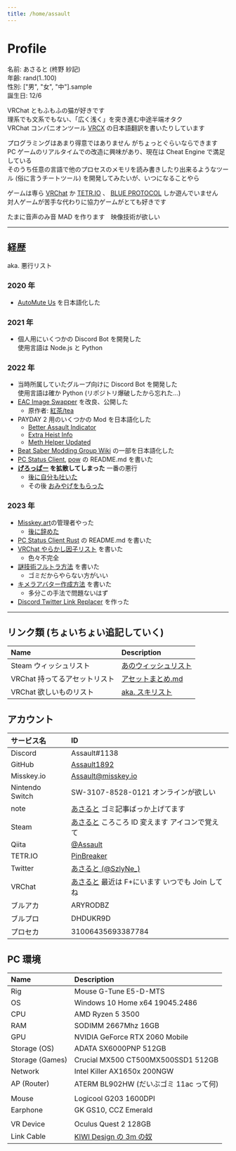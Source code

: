 ```yaml
---
title: /home/assault
---
```


# Profile

名前: あさると (柊野 紗記)  
年齢: rand(1..100)  
性別: ["男", "女", "中"].sample  
誕生日: 12/6

VRChat ともふもふの猫が好きです  
理系でも文系でもない、「広く浅く」を突き進む中途半端オタク  
VRChat コンパニオンツール [VRCX](https://github.com/vrcx-team/VRCX) の日本語翻訳を書いたりしています

プログラミングはあまり得意ではありません がちょっとぐらいならできます  
PC ゲームのリアルタイムでの改造に興味があり、現在は Cheat Engine で満足している  
そのうち任意の言語で他のプロセスのメモリを読み書きしたり出来るようなツール (俗に言うチートツール) を開発してみたいが、いつになることやら

ゲームは専ら [VRChat](https://store.steampowered.com/app/438100) か [TETR.IO](https://tetr.io) 、 [BLUE PROTOCOL](https://blue-protocol.com/) しか遊んでいません  
対人ゲームが苦手な代わりに協力ゲームがとても好きです

たまに音声のみ音 MAD を作ります　映像技術が欲しい

---

## 経歴

aka. 悪行リスト

### 2020 年

- [AutoMute Us](https://github.com/automuteus/automuteus) を日本語化した

### 2021 年

- 個人用にいくつかの Discord Bot を開発した  
  使用言語は Node.js と Python

### 2022 年

- 当時所属していたグループ向けに Discord Bot を開発した  
  使用言語は確か Python (リポジトリ爆破したから忘れた...)
- [EAC Image Swapper](https://github.com/Assault1892/EAC-Image-Swapper-bat) を改良、公開した
  - 原作者: [紅茶/tea](https://twitter.com/R_gray0125)
- PAYDAY 2 用のいくつかの Mod を日本語化した
  - [Better Assault Indicator](https://modworkshop.net/mod/22712)
  - [Extra Heist Info](https://modworkshop.net/mod/31915)
  - [Meth Helper Updated](https://modworkshop.net/mod/25950)
- [Beat Saber Modding Group Wiki](https://bsmg.wiki) の一部を日本語化した
- [PC Status Client](https://github.com/Zel9278/pc-status-client), [pow](https://github.com/kazukazu123123/pow) の README.md を書いた
- **[げろっぱー](https://twitter.com/pepepper_cpp/status/1587477118140968960) を拡散してしまった** 一番の悪行
  - [後に自分も吐いた](https://twitter.com/SzlyNe_/status/1613301443175546880)
  - その後 [おみやげをもらった](https://twitter.com/pepepper_cpp/status/1621775350178152451)

### 2023 年

- [Misskey.art](https://misskey.art)の管理者やった
  - [後に辞めた](https://misskey.art/notes/9gxcrx9kgp)
- [PC Status Client Rust](https://github.com/kazukazu123123/pcsc-rs) の README.md を書いた
- [VRChat やらかし因子リスト](/posts/vrchat_avatar_yarakashi) を書いた
  - 色々不完全
- [謎技術フルトラ方法](/posts/how_to_cheap_fbt) を書いた
  - ゴミだからやらない方がいい
- [キメラアバター作成方法](/posts/chimera_avatar.md) を書いた
  - 多分この手法で問題ないはず
- [Discord Twitter Link Replacer](https://github.com/Assault1892/discord-replace-twitter-link) を作った

---

## リンク類 (ちょいちょい追記していく)

| Name                          | Description                                                                               |
| :---------------------------- | :---------------------------------------------------------------------------------------- |
| Steam ウィッシュリスト        | [あのウィッシュリスト](https://store.steampowered.com/wishlist/id/assault1892/)           |
| VRChat 持ってるアセットリスト | [アセットまとめ.md](https://gist.github.com/Assault1892/2d6f48d9d89e71c8ee665bcd94973eed) |
| VRChat 欲しいものリスト       | [aka. スキリスト](https://booth.pm/wish_list_names/K0vTm5V8)                              |

## アカウント

| サービス名      | ID                                                                                                                       |
| :-------------- | :----------------------------------------------------------------------------------------------------------------------- |
| Discord         | Assault#1138                                                                                                             |
| GitHub          | [Assault1892](https://github.com/Assault1892)                                                                            |
| Misskey.io      | [Assault@misskey.io](https://misskey.io/@Assault)                                                                        |
| Nintendo Switch | SW-3107-8528-0121 オンラインが欲しい                                                                                     |
| note            | [あさると](https://note.com/assault_) ゴミ記事ばっか上げてます                                                           |
| Steam           | [あさると](https://steamcommunity.com/profiles/76561197985049658) ころころ ID 変えます アイコンで覚えて                  |
| Qiita           | [@Assault](https://qiita.com/Assault)                                                                                    |
| TETR.IO         | [PinBreaker](https://ch.tetr.io/u/pinbreaker)                                                                            |
| Twitter         | [あさると (@SzlyNe\_)](https://twitter.com/SzlyNe_)                                                                      |
| VRChat          | [あさると](https://vrchat.com/home/user/usr_9dec4a38-a8e0-4b70-bd26-613c5d2ca9cf) 最近は F+にいます いつでも Join してね |
| ブルアカ        | ARYRODBZ                                                                                                                 |
| ブルプロ        | DHDUKR9D                                                                                                                 |
| プロセカ        | 31006435693387784                                                                                                        |

## PC 環境

| Name            | Description                                                      |
| :-------------- | :--------------------------------------------------------------- |
| Rig             | Mouse G-Tune E5-D-MTS                                            |
| OS              | Windows 10 Home x64 19045.2486                                   |
| CPU             | AMD Ryzen 5 3500                                                 |
| RAM             | SODIMM 2667Mhz 16GB                                              |
| GPU             | NVIDIA GeForce RTX 2060 Mobile                                   |
| Storage (OS)    | ADATA SX6000PNP 512GB                                            |
| Storage (Games) | Crucial MX500 CT500MX500SSD1 512GB                               |
| Network         | Intel Killer AX1650x 200NGW                                      |
| AP (Router)     | ATERM BL902HW (だいぶゴミ 11ac って何)                           |
|                 |                                                                  |
| Mouse           | Logicool G203 1600DPI                                            |
| Earphone        | GK GS10, CCZ Emerald                                             |
|                 |                                                                  |
| VR Device       | Oculus Quest 2 128GB                                             |
| Link Cable      | [KIWI Design の 3m の奴](https://www.amazon.co.jp/dp/B09N78NKVG) |

